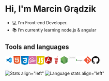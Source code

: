 # Hi, I'm Marcin Grądzik

- 💻 I'm Front-end Developer.
- 📚 I’m currently learning node.js & angular

## Tools and languages

[<img align="left" alt="Visual Studio Code" width="26px" src="https://raw.githubusercontent.com/marcing20067/marcing20067/main/icons/vsc.jpg" />](https://code.visualstudio.com/)
[<img align="left" alt="Html" width="26px" src="https://raw.githubusercontent.com/marcing20067/marcing20067/main/icons/html.png" />](https://developer.mozilla.org/en-US/docs/Web/HTML)
[<img align="left" alt="Css" width="26px" src="https://raw.githubusercontent.com/marcing20067/marcing20067/main/icons/css.png" />](https://developer.mozilla.org/en-US/docs/Web/CSS)
[<img align="left" alt="Sass" width="26px" src="https://raw.githubusercontent.com/marcing20067/marcing20067/main/icons/sass.png" />](https://sass-lang.com/)
[<img align="left" alt="Js" width="26px" src="https://raw.githubusercontent.com/marcing20067/marcing20067/main/icons/js.png" />](https://developer.mozilla.org/en-US/docs/Web/JavaScript)
[<img align="left" alt="Angular" width="26px" src="https://raw.githubusercontent.com/marcing20067/marcing20067/main/icons/angular.png" />](https://angular.io/)
[<img align="left" alt="Gulp" width="26px" src="https://raw.githubusercontent.com/marcing20067/marcing20067/main/icons/gulp.png" />](https://gulpjs.com/)
[<img align="left" alt="Node.js" width="26px" src="https://raw.githubusercontent.com/marcing20067/marcing20067/main/icons/nodejs.png" />](https://nodejs.org/en/)
[<img align="left" alt="Express" width="26px" src="https://raw.githubusercontent.com/marcing20067/marcing20067/main/icons/express.png" />](https://expressjs.com/)
[<img align="left" alt="MongoDB" width="26px" src="https://raw.githubusercontent.com/marcing20067/marcing20067/main/icons/mongodb.png" />](https://www.mongodb.com/3)
[<img align="left" alt="Git" width="26px" src="https://raw.githubusercontent.com/marcing20067/marcing20067/main/icons/git.png" />](https://git-scm.com/)
[<img align="left" alt="Github" width="26px" src="https://raw.githubusercontent.com/marcing20067/marcing20067/main/icons/github.png" />](https://github.com/)

<br><br>

![Stats align="left"](https://github-readme-stats.vercel.app/api?username=marcing20067&show_icons=true&include_all_commits=true&count_private=true&hide_title=true)
![Language stats align="left"](https://github-readme-stats.vercel.app/api/top-langs/?username=marcing20067&layout=compact)


